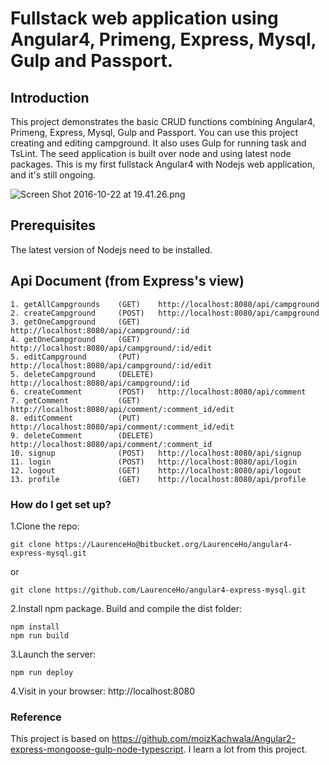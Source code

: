 # Fullstack web application using Angular4, Primeng, Express, Mysql, Gulp and Passport.

## Introduction
This project demonstrates the basic CRUD functions combining Angular4, Primeng, Express, Mysql, Gulp and Passport. 
You can use this project creating and editing campground. It also uses Gulp for running task and TsLint. The seed 
application is built over node and using latest node packages. This is my first fullstack Angular4 with Nodejs web 
application, and it's still ongoing.

![Screen Shot 2016-10-22 at 19.41.26.png](https://bitbucket.org/repo/xbqg8L/images/3489819545-Screen%20Shot%202016-10-22%20at%2019.41.26.png)

## Prerequisites
The latest version of Nodejs need to be installed.
    
## Api Document (from Express's view)
```
1. getAllCampgrounds    (GET)    http://localhost:8080/api/campground
2. createCampground     (POST)   http://localhost:8080/api/campground
3. getOneCampground     (GET)    http://localhost:8080/api/campground/:id
4. getOneCampground     (GET)    http://localhost:8080/api/campground/:id/edit
5. editCampground       (PUT)    http://localhost:8080/api/campground/:id/edit
5. deleteCampground     (DELETE) http://localhost:8080/api/campground/:id
6. createComment        (POST)   http://localhost:8080/api/comment
7. getComment           (GET)    http://localhost:8080/api/comment/:comment_id/edit
8. editComment          (PUT)    http://localhost:8080/api/comment/:comment_id/edit
9. deleteComment        (DELETE) http://localhost:8080/api/comment/:comment_id
10. signup              (POST)   http://localhost:8080/api/signup
11. login               (POST)   http://localhost:8080/api/login
12. logout              (GET)    http://localhost:8080/api/logout
13. profile             (GET)    http://localhost:8080/api/profile
```

### How do I get set up? ###

1.Clone the repo: 
```
git clone https://LaurenceHo@bitbucket.org/LaurenceHo/angular4-express-mysql.git
```
or
```
git clone https://github.com/LaurenceHo/angular4-express-mysql.git
```

2.Install npm package. Build and compile the dist folder: 
```
npm install
npm run build
```

3.Launch the server: 
```
npm run deploy
```

4.Visit in your browser: http://localhost:8080

### Reference
This project is based on https://github.com/moizKachwala/Angular2-express-mongoose-gulp-node-typescript. I learn a lot from this project.
